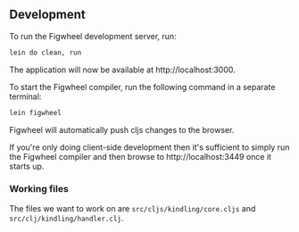 ## Development

To run the Figwheel development server, run:

```sh
lein do clean, run
```

The application will now be available at http://localhost:3000.

To start the Figwheel compiler, run the following command in a separate terminal:

```sh
lein figwheel
```

Figwheel will automatically push cljs changes to the browser.

If you're only doing client-side development then it's sufficient to simply run the Figwheel compiler and then browse to http://localhost:3449 once it starts up.

### Working files

The files we want to work on are `src/cljs/kindling/core.cljs` and `src/clj/kindling/handler.clj`.
